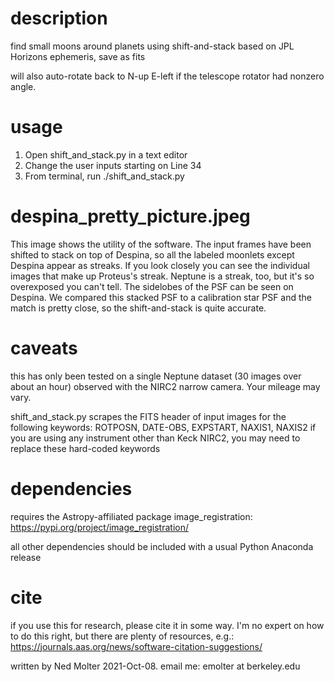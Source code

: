 # description
find small moons around planets using shift-and-stack based on JPL Horizons ephemeris, save as fits

will also auto-rotate back to N-up E-left if the telescope rotator had nonzero angle.

# usage
1. Open shift_and_stack.py in a text editor
2. Change the user inputs starting on Line 34
3. From terminal, run ./shift_and_stack.py

# despina_pretty_picture.jpeg
This image shows the utility of the software. The input frames have been shifted to stack on top of Despina, so all the labeled moonlets except Despina appear as streaks. If you look closely you can see the individual images that make up Proteus's streak. Neptune is a streak, too, but it's so overexposed you can't tell. The sidelobes of the PSF can be seen on Despina. We compared this stacked PSF to a calibration star PSF and the match is pretty close, so the shift-and-stack is quite accurate.

# caveats
this has only been tested on a single Neptune dataset (30 images over about an hour) observed with the NIRC2 narrow camera. Your mileage may vary.

shift_and_stack.py scrapes the FITS header of input images for the following keywords: ROTPOSN, DATE-OBS, EXPSTART, NAXIS1, NAXIS2
if you are using any instrument other than Keck NIRC2, you may need to replace these hard-coded keywords 

# dependencies
requires the Astropy-affiliated package image_registration: https://pypi.org/project/image_registration/

all other dependencies should be included with a usual Python Anaconda release

# cite
if you use this for research, please cite it in some way.  I'm no expert on how to do this right, but there are plenty of resources, e.g.: https://journals.aas.org/news/software-citation-suggestions/

written by Ned Molter 2021-Oct-08. email me: emolter at berkeley.edu
